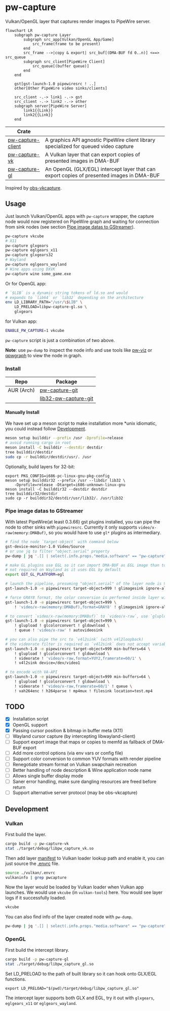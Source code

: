 # pw-capture

Vulkan/OpenGL layer that captures render images to PipeWire server.

```mermaid
flowchart LR
    subgraph pw-capture Layer
        subgraph src_app[Vulkan/OpenGL App/Game]
            src_frame(frame to be present)
        end
        src_frame -->|copy & export| src_buf[(DMA-BUF fd 0..n)] <==> src_queue
        subgraph src_client[PipeWire Client]
            src_queue[(buffer queue)]
        end
    end

    gst[gst-launch-1.0 pipewiresrc ! ..]
    other[Other PipeWire video sinks/clients]

    src_client -.-> link1 -.-> gst
    src_client -.-> link2 -.-> other
    subgraph server[PipeWire Server]
        link1{{Link}}
        link2{{Link}}
    end
```

| Crate                          |                                                                                           |
| ------------------------------ | ----------------------------------------------------------------------------------------- |
| [pw-capture-client](./client/) | A graphics API agnostic PipeWire client library specialized for queued video capture      |
| [pw-capture-vk](./vulkan/)     | A Vulkan layer that can export copies of presented images in DMA-BUF                      |
| [pw-capture-gl](./gl/)         | An OpenGL (GLX/EGL) intercept layer that can export copies of presented images in DMA-BUF |

Inspired by [obs-vkcapture](https://github.com/nowrep/obs-vkcapture).

## Usage

Just launch Vulkan/OpenGL apps with `pw-capture` wrapper, the capture node would now registered on PipeWire graph and waiting for connection from sink nodes (see section [Pipe image datas to GStreamer](#pipe-image-datas-to-gstreamer)).

```bash
pw-capture vkcube
# X11
pw-capture glxgears
pw-capture eglgears_x11
pw-capture glxgears32
# Wayland
pw-capture eglgears_wayland
# Wine apps using DXVK
pw-capture wine some_game.exe
```

Or for OpenGL app:

```bash
# `$LIB` is a dynamic string tokens of ld.so and would
# expands to `lib64` or `lib32` depending on the architecture
env LD_LIBRARY_PATH="/usr/\$LIB" \
    LD_PRELOAD=libpw-capture-gl.so \
    glxgears
```

for Vulkan app:

```bash
ENABLE_PW_CAPTURE=1 vkcube
```

`pw-capture` script is just a combination of two above.

**Note**: use `pw-dump` to inspect the node info and use tools like [pw-viz](https://github.com/Ax9D/pw-viz) or [qpwgraph](https://gitlab.freedesktop.org/rncbc/qpwgraph) to view the node in graph.

### Install

| Repo       | Package                                                                         |
| ---------- | ------------------------------------------------------------------------------- |
| AUR (Arch) | [pw-capture-git](https://aur.archlinux.org/packages/pw-capture-git)             |
|            | [lib32-pw-capture-git](https://aur.archlinux.org/packages/lib32-pw-capture-git) |

#### Manually Install

We have set up a meson script to make installation more \*unix idiomatic, you could instead follow [Development](#development).

```bash
meson setup builddir --prefix /usr -Dprofile=release
# avoid running cargo in root
meson install -C builddir --destdir destdir
tree builddir/destdir
sudo cp -r builddir/destdir/usr/. /usr
```

Optionally, build layers for 32-bit:

```
export PKG_CONFIG=i686-pc-linux-gnu-pkg-config
meson setup builddir32 --prefix /usr --libdir lib32 \
    -Dprofile=release -Dtarget=i686-unknown-linux-gnu
meson install -C builddir32 --destdir destdir
tree builddir32/destdir
sudo cp -r builddir32/destdir/usr/lib32/. /usr/lib32
```

### Pipe image datas to GStreamer

With latest PipeWire(at least 0.3.66) gst plugins installed, you can pipe the node to other sinks with `pipewiresrc`. Currently it only supports `video/x-raw(memory:DMABuf)`, so you would have to use `gl*` plugins as intermediary.

```bash
# find the node `target-object` with command below
gst-device-monitor-1.0 Video/Source
# or use jq to filter "object.serial" property
pw-dump | jq '.[] | select(.info.props."media.software" == "pw-capture") | .info.props."object.serial"'

# make GL plugins use EGL so it can import DMA-BUF as EGL image than to GL texture,
# not required on Wayland as it uses EGL by default
export GST_GL_PLATFORM=egl

# launch the pipeline, presuming "object.serial" of the layer node is 999
gst-launch-1.0 -e pipewiresrc target-object=999 ! glimagesink ignore-alpha=0

# force GRAY8 format, the color conversion is performed inside layer with `vkCmdBlitImage`
gst-launch-1.0 -e pipewiresrc target-object=999 \
    ! 'video/x-raw(memory:DMABuf),format=GRAY8' ! glimagesink ignore-alpha=0

# to convert `video/x-raw(memory:DMABuf)` to `video/x-raw`, use `glupload ! glcolorconvert ! gldownload`
gst-launch-1.0 -e pipewiresrc target-object=999 \
    ! glupload ! glcolorconvert ! gldownload \
    ! queue ! 'video/x-raw' ! autovideosink

# you can also pipe the src to `v4l2sink` (with v4l2loopback)
# the videorate filter is required as `v4l2sink` does not accept variable framerate
gst-launch-1.0 -e pipewiresrc target-object=999 min-buffers=64 \
    ! glupload ! glcolorconvert ! gldownload \
    ! videorate ! 'video/x-raw,format=YUY2,framerate=60/1' \
    ! v4l2sink device=/dev/video1

# to encode with VA-API
gst-launch-1.0 -e pipewiresrc target-object=999 min-buffers=64 \
    ! glupload ! glcolorconvert ! gldownload \
    ! videorate ! 'video/x-raw,framerate=60/1' ! queue \
    ! vah264enc ! h264parse ! mp4mux ! filesink location=test.mp4
```

## TODO

- [x] Installation script
- [x] OpenGL support
- [x] Passing cursor position & bitmap in buffer meta (X11)
- [ ] Wayland cursor capture (by intercepting libwayland-client)
- [ ] Support export image that maps or copies to memfd as fallback of DMA-BUF export
- [ ] Add more control options (via env vars or config file)
- [ ] Support color conversion to common YUV formats with render pipeline
- [ ] Renegotiate stream format on Vulkan swapchain recreation
- [ ] Better handling of node description & Wine application node name
- [ ] Allows single buffer display mode
- [ ] Saner error handling, make sure dangling resources are freed before return
- [ ] Support alternative server protocol (may be obs-vkcapture)

## Development

### Vulkan

First build the layer.

```bash
cargo build -p pw-capture-vk
stat ./target/debug/libpw_capture_vk.so
```

Then add layer [manifest](./vulkan/layer.json) to Vulkan loader lookup path and enable it, you can just source the [.envrc](./vulkan/.envrc) file.

```bash
source ./vulkan/.envrc
vulkaninfo | grep pwcapture
```

Now the layer would be loaded by Vulkan loader when Vulkan app launches. We would use `vkcube` (in `vulkan-tools`) here. You would see layer logs if it successfully loaded.

```bash
vkcube
```

You can also find info of the layer created node with `pw-dump`.

```bash
pw-dump | jq '.[] | select(.info.props."media.software" == "pw-capture")'
```

### OpenGL

First build the intercept library.

```bash
cargo build -p pw-capture-gl
stat ./target/debug/libpw_capture_gl.so
```

Set LD_PRELOAD to the path of built library so it can hook onto GLX/EGL functions.

```
export LD_PRELOAD="$(pwd)/target/debug/libpw_capture_gl.so"
```

The intercept layer supports both GLX and EGL, try it out with `glxgears`, `eglgears_x11` or `eglgears_wayland`.
